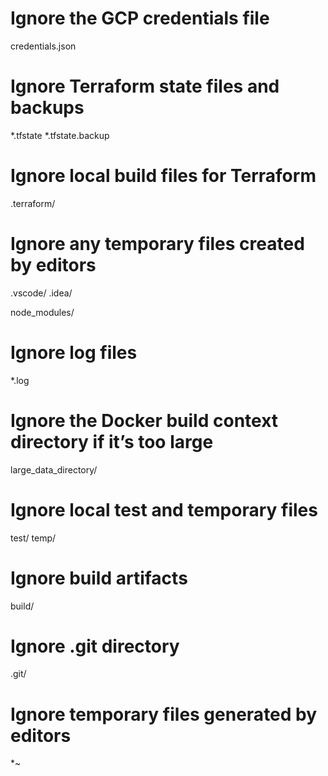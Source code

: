 # Ignore the GCP credentials file 
credentials.json

# Ignore Terraform state files and backups
*.tfstate
*.tfstate.backup

# Ignore local build files for Terraform
.terraform/

# Ignore any temporary files created by editors 
.vscode/
.idea/

node_modules/

# Ignore log files 
*.log

# Ignore the Docker build context directory if it’s too large
large_data_directory/

# Ignore local test and temporary files
test/
temp/

# Ignore build artifacts
build/

# Ignore .git directory 
.git/

# Ignore temporary files generated by editors 
*~
